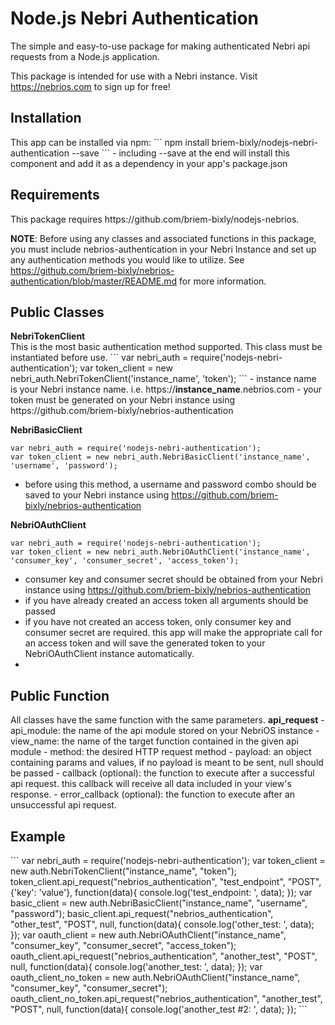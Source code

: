 # Node.js Nebri Authentication

The simple and easy-to-use package for making authenticated Nebri api requests from a Node.js application.

This package is intended for use with a Nebri instance. Visit https://nebrios.com to sign up for free!

<h2>Installation</h2>
This app can be installed via npm:
```
npm install briem-bixly/nodejs-nebri-authentication --save
```
- including --save at the end will install this component and add it as a dependency in your app's package.json

<h2>Requirements</h2>
This package requires https://github.com/briem-bixly/nodejs-nebrios.

<strong>NOTE</strong>: Before using any classes and associated functions in this package, you must include nebrios-authentication in your Nebri Instance and set up any authentication methods you would like to utilize. See https://github.com/briem-bixly/nebrios-authentication/blob/master/README.md for more information.

<h2>Public Classes</h2>
<strong>NebriTokenClient</strong><br>
This is the most basic authentication method supported. This class must be instantiated before use.
```
var nebri_auth = require('nodejs-nebri-authentication');
var token_client = new nebri_auth.NebriTokenClient('instance_name', 'token');
```
- instance name is your Nebri instance name. i.e. https://<strong>instance_name</strong>.nebrios.com
- your token must be generated on your Nebri instance using https://github.com/briem-bixly/nebrios-authentication

<strong>NebriBasicClient</strong>
```
var nebri_auth = require('nodejs-nebri-authentication');
var token_client = new nebri_auth.NebriBasicClient('instance_name', 'username', 'password');
```
- before using this method, a username and password combo should be saved to your Nebri instance using https://github.com/briem-bixly/nebrios-authentication

<strong>NebriOAuthClient</strong>
```
var nebri_auth = require('nodejs-nebri-authentication');
var token_client = new nebri_auth.NebriOAuthClient('instance_name', 'consumer_key', 'consumer_secret', 'access_token');
```
- consumer key and consumer secret should be obtained from your Nebri instance using https://github.com/briem-bixly/nebrios-authentication
- if you have already created an access token all arguments should be passed
- if you have not created an access token, only consumer key and consumer secret are required. this app will make the appropriate call for an access token and will save the generated token to your NebriOAuthClient instance automatically.
- 
<h2>Public Function</h2>
All classes have the same function with the same parameters.
<strong>api_request</strong>
- api_module: the name of the api module stored on your NebriOS instance
- view_name: the name of the target function contained in the given api module
- method: the desired HTTP request method
- payload: an object containing params and values, if no payload is meant to be sent, null should be passed
- callback (optional): the function to execute after a successful api request. this callback will receive all data included in your view's response.
- error_callback (optional): the function to execute after an unsuccessful api request.

<h2>Example</h2>
```
var nebri_auth = require('nodejs-nebri-authentication');
var token_client = new auth.NebriTokenClient("instance_name", "token");
token_client.api_request("nebrios_authentication", "test_endpoint", "POST", {'key': 'value'}, function(data){
    console.log('test_endpoint: ', data);
});
var basic_client = new auth.NebriBasicClient("instance_name", "username", "password");
basic_client.api_request("nebrios_authentication", "other_test", "POST", null, function(data){
    console.log('other_test: ', data);
});
var oauth_client = new auth.NebriOAuthClient("instance_name", "consumer_key", "consumer_secret", "access_token");
oauth_client.api_request("nebrios_authentication", "another_test", "POST", null, function(data){
    console.log('another_test: ', data);
});
var oauth_client_no_token = new auth.NebriOAuthClient("instance_name", "consumer_key", "consumer_secret");
oauth_client_no_token.api_request("nebrios_authentication", "another_test", "POST", null, function(data){
    console.log('another_test #2: ', data);
});
```
